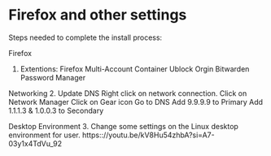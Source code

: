 # Firefox and other settings

Steps needed to complete the install process:

Firefox
1. Extentions:
    Firefox Multi-Account Container
    Ublock Orgin
    Bitwarden Password Manager

Networking
2. Update DNS
    Right click on network connection.
    Click on Network Manager
    Click on Gear icon
    Go to DNS
    Add 9.9.9.9 to Primary
    Add 1.1.1.3 & 1.0.0.3 to Secondary

Desktop Environment
3. Change some settings on the Linux desktop environment for user.
    https:://youtu.be/kV8Hu54zhbA?si=A7-03y1x4TdVu_92

